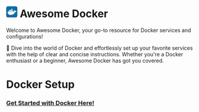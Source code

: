 # <img src="logo.png" width="30"> **Awesome Docker**

Welcome to Awesome Docker, your go-to resource for Docker services and configurations!

🐳 Dive into the world of Docker and effortlessly set up your favorite services with the help of clear and concise instructions. Whether you're a Docker enthusiast or a beginner, Awesome Docker has got you covered.

# Docker Setup

### [Get Started with Docker Here!](https://www.docker.com/get-started/)

